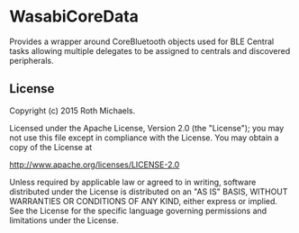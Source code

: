 # WasabiCoreData

Provides a wrapper around CoreBluetooth objects used for BLE Central tasks allowing multiple
delegates to be assigned to centrals and discovered peripherals.

## License

Copyright (c) 2015 Roth Michaels.

Licensed under the Apache License, Version 2.0 (the "License"); you may not use this file except in
compliance with the License.  You may obtain a copy of the License at

http://www.apache.org/licenses/LICENSE-2.0

Unless required by applicable law or agreed to in writing, software distributed under the License is
distributed on an "AS IS" BASIS, WITHOUT WARRANTIES OR CONDITIONS OF ANY KIND, either express or
implied.  See the License for the specific language governing permissions and limitations under the
License.
